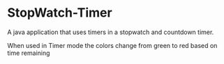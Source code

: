 # StopWatch-Timer

A java application that uses timers in a stopwatch and countdown timer.

When used in Timer mode the colors change from green to red based on time remaining 
